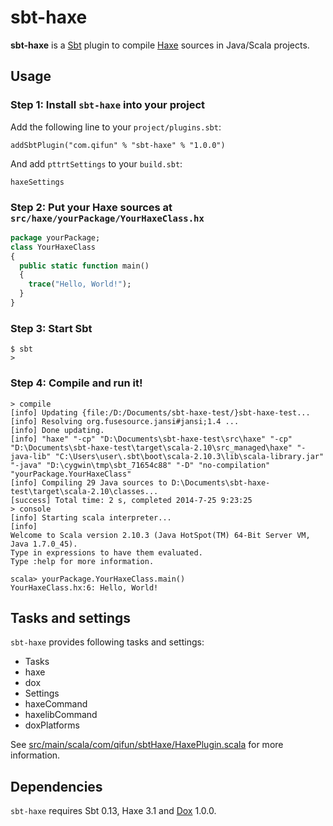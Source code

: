 # sbt-haxe

**sbt-haxe** is a [Sbt](http://www.scala-sbt.org/) plugin to compile [Haxe](http://www.haxe.org/) sources in Java/Scala projects.

## Usage

### Step 1: Install `sbt-haxe` into your project

Add the following line to your `project/plugins.sbt`:

    addSbtPlugin("com.qifun" % "sbt-haxe" % "1.0.0")

And add `pttrtSettings` to your `build.sbt`:

    haxeSettings

### Step 2: Put your Haxe sources at `src/haxe/yourPackage/YourHaxeClass.hx`

``` haxe
package yourPackage;
class YourHaxeClass
{
  public static function main()
  {
    trace("Hello, World!");
  }
}
```

### Step 3: Start Sbt

```
$ sbt
> 
```

### Step 4: Compile and run it!

```
> compile
[info] Updating {file:/D:/Documents/sbt-haxe-test/}sbt-haxe-test...
[info] Resolving org.fusesource.jansi#jansi;1.4 ...
[info] Done updating.
[info] "haxe" "-cp" "D:\Documents\sbt-haxe-test\src\haxe" "-cp" "D:\Documents\sbt-haxe-test\target\scala-2.10\src_managed\haxe" "-java-lib" "C:\Users\user\.sbt\boot\scala-2.10.3\lib\scala-library.jar" "-java" "D:\cygwin\tmp\sbt_71654c88" "-D" "no-compilation" "yourPackage.YourHaxeClass"
[info] Compiling 29 Java sources to D:\Documents\sbt-haxe-test\target\scala-2.10\classes...
[success] Total time: 2 s, completed 2014-7-25 9:23:25
> console
[info] Starting scala interpreter...
[info]
Welcome to Scala version 2.10.3 (Java HotSpot(TM) 64-Bit Server VM, Java 1.7.0_45).
Type in expressions to have them evaluated.
Type :help for more information.

scala> yourPackage.YourHaxeClass.main()
YourHaxeClass.hx:6: Hello, World!
```

## Tasks and settings

`sbt-haxe` provides following tasks and settings:

 * Tasks
  * haxe
  * dox
 * Settings
  * haxeCommand
  * haxelibCommand
  * doxPlatforms

See [src/main/scala/com/qifun/sbtHaxe/HaxePlugin.scala](https://bitbucket.org/qforce/sbt-haxe/src/master/src/main/scala/com/qifun/sbtHaxe/HaxePlugin.scala#cl-34) for more information.

## Dependencies

`sbt-haxe` requires Sbt 0.13, Haxe 3.1 and [Dox](http://lib.haxe.org/p/dox) 1.0.0.